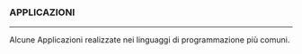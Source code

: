 ### APPLICAZIONI
-----
Alcune Applicazioni realizzate nei linguaggi di programmazione più comuni.  
